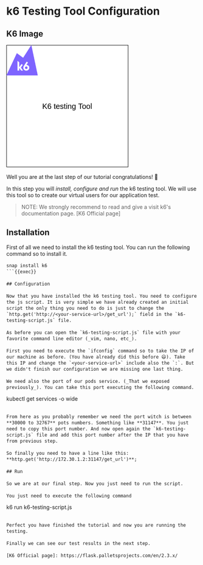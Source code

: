 # k6 Testing Tool Configuration

## K6 Image

![K6img](https://github.com/sifisKoen/keda-tutorial-devops/blob/main/images/K6%20testing%20tool.png)

Well you are at the last step of our tutorial congratulations! 🥳

In this step you will _install, configure and run_ the k6 testing tool. We will use this tool so to create our virtual users for our application test.

> NOTE: We strongly recommend to read and give a visit k6's documentation page. [K6 Official page]

## Installation

First of all we need to install the k6 testing tool. You can run the following command so to install it.

```
snap install k6
```{{exec}}

## Configuration

Now that you have installed the k6 testing tool. You need to configure the js script. It is very simple we have already created an initial script the only thing you need to do is just to change the `http.get('http://<your-service-url>/get_url');` field in the `k6-testing-script.js` file.

As before you can open the `k6-testing-script.js` file with your favorite command line editor (_vim, nano, etc_).

First you need to execute the `ifconfig` command so to take the IP of our machine as before. (You have already did this before 😃). Take this IP and change the `<your-service-url>` include also the `:`. But we didn't finish our configuration we are missing one last thing.

We need also the port of our pods service. (_That we exposed previously_). You can take this port executing the following command.

```
kubectl get services -o wide
```{{exec}}

From here as you probably remember we need the port witch is between **30000 to 32767** pots numbers. Something like **31147**. You just need to copy this port number. And now open again the `k6-testing-script.js` file and add this port number after the IP that you have from previous step.

So finally you need to have a line like this: **http.get('http://172.30.1.2:31147/get_url')**;

## Run

So we are at our final step. Now you just need to run the script.

You just need to execute the following command

```
k6 run k6-testing-script.js
```{{exec}}

Perfect you have finished the tutorial and now you are running the testing.

Finally we can see our test results in the next step.

[K6 Official page]: https://flask.palletsprojects.com/en/2.3.x/
